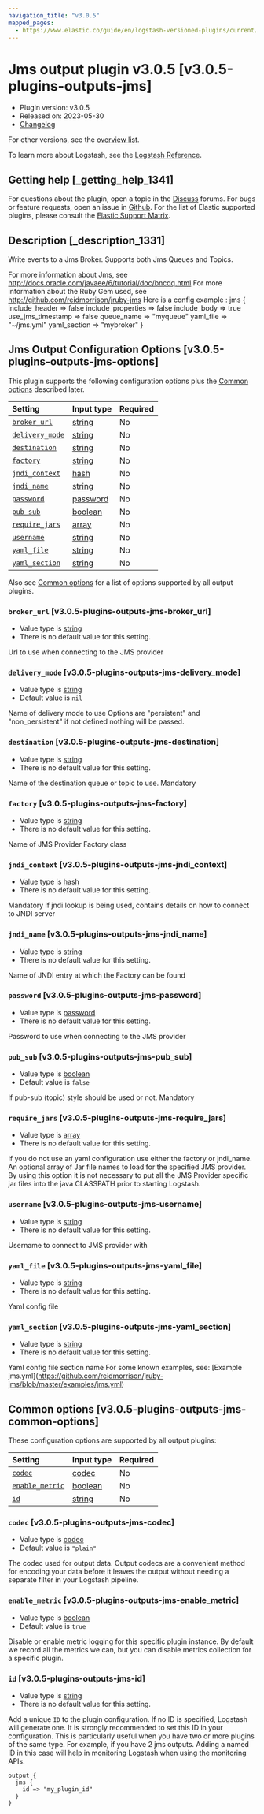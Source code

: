 ```yaml
---
navigation_title: "v3.0.5"
mapped_pages:
  - https://www.elastic.co/guide/en/logstash-versioned-plugins/current/v3.0.5-plugins-outputs-jms.html
---
```


# Jms output plugin v3.0.5 [v3.0.5-plugins-outputs-jms]

* Plugin version: v3.0.5
* Released on: 2023-05-30
* [Changelog](https://github.com/logstash-plugins/logstash-output-jms/blob/v3.0.5/CHANGELOG.md)

For other versions, see the [overview list](output-jms-index.md).

To learn more about Logstash, see the [Logstash Reference](https://www.elastic.co/guide/en/logstash/current/index.html).

## Getting help [_getting_help_1341]

For questions about the plugin, open a topic in the [Discuss](http://discuss.elastic.co) forums. For bugs or feature requests, open an issue in [Github](https://github.com/logstash-plugins/logstash-output-jms). For the list of Elastic supported plugins, please consult the [Elastic Support Matrix](https://www.elastic.co/support/matrix#matrix_logstash_plugins).

## Description [_description_1331]

Write events to a Jms Broker. Supports both Jms Queues and Topics.

For more information about Jms, see <http://docs.oracle.com/javaee/6/tutorial/doc/bncdq.html> For more information about the Ruby Gem used, see <http://github.com/reidmorrison/jruby-jms> Here is a config example : jms { include\_header ⇒ false include\_properties ⇒ false include\_body ⇒ true use\_jms\_timestamp ⇒ false queue\_name ⇒ "myqueue" yaml\_file ⇒ "\~/jms.yml" yaml\_section ⇒ "mybroker" }

## Jms Output Configuration Options [v3.0.5-plugins-outputs-jms-options]

This plugin supports the following configuration options plus the [Common options](v3-0-5-plugins-outputs-jms.md#v3.0.5-plugins-outputs-jms-common-options) described later.

| Setting | Input type | Required |
| :- | :- | :- |
| [`broker_url`](v3-0-5-plugins-outputs-jms.md#v3.0.5-plugins-outputs-jms-broker_url) | [string](/lsr/value-types.md#string) | No |
| [`delivery_mode`](v3-0-5-plugins-outputs-jms.md#v3.0.5-plugins-outputs-jms-delivery_mode) | [string](/lsr/value-types.md#string) | No |
| [`destination`](v3-0-5-plugins-outputs-jms.md#v3.0.5-plugins-outputs-jms-destination) | [string](/lsr/value-types.md#string) | No |
| [`factory`](v3-0-5-plugins-outputs-jms.md#v3.0.5-plugins-outputs-jms-factory) | [string](/lsr/value-types.md#string) | No |
| [`jndi_context`](v3-0-5-plugins-outputs-jms.md#v3.0.5-plugins-outputs-jms-jndi_context) | [hash](/lsr/value-types.md#hash) | No |
| [`jndi_name`](v3-0-5-plugins-outputs-jms.md#v3.0.5-plugins-outputs-jms-jndi_name) | [string](/lsr/value-types.md#string) | No |
| [`password`](v3-0-5-plugins-outputs-jms.md#v3.0.5-plugins-outputs-jms-password) | [password](/lsr/value-types.md#password) | No |
| [`pub_sub`](v3-0-5-plugins-outputs-jms.md#v3.0.5-plugins-outputs-jms-pub_sub) | [boolean](/lsr/value-types.md#boolean) | No |
| [`require_jars`](v3-0-5-plugins-outputs-jms.md#v3.0.5-plugins-outputs-jms-require_jars) | [array](/lsr/value-types.md#array) | No |
| [`username`](v3-0-5-plugins-outputs-jms.md#v3.0.5-plugins-outputs-jms-username) | [string](/lsr/value-types.md#string) | No |
| [`yaml_file`](v3-0-5-plugins-outputs-jms.md#v3.0.5-plugins-outputs-jms-yaml_file) | [string](/lsr/value-types.md#string) | No |
| [`yaml_section`](v3-0-5-plugins-outputs-jms.md#v3.0.5-plugins-outputs-jms-yaml_section) | [string](/lsr/value-types.md#string) | No |

Also see [Common options](v3-0-5-plugins-outputs-jms.md#v3.0.5-plugins-outputs-jms-common-options) for a list of options supported by all output plugins.

### `broker_url` [v3.0.5-plugins-outputs-jms-broker_url]

* Value type is [string](/lsr/value-types.md#string)
* There is no default value for this setting.

Url to use when connecting to the JMS provider

### `delivery_mode` [v3.0.5-plugins-outputs-jms-delivery_mode]

* Value type is [string](/lsr/value-types.md#string)
* Default value is `nil`

Name of delivery mode to use Options are "persistent" and "non\_persistent" if not defined nothing will be passed.

### `destination` [v3.0.5-plugins-outputs-jms-destination]

* Value type is [string](/lsr/value-types.md#string)
* There is no default value for this setting.

Name of the destination queue or topic to use. Mandatory

### `factory` [v3.0.5-plugins-outputs-jms-factory]

* Value type is [string](/lsr/value-types.md#string)
* There is no default value for this setting.

Name of JMS Provider Factory class

### `jndi_context` [v3.0.5-plugins-outputs-jms-jndi_context]

* Value type is [hash](/lsr/value-types.md#hash)
* There is no default value for this setting.

Mandatory if jndi lookup is being used, contains details on how to connect to JNDI server

### `jndi_name` [v3.0.5-plugins-outputs-jms-jndi_name]

* Value type is [string](/lsr/value-types.md#string)
* There is no default value for this setting.

Name of JNDI entry at which the Factory can be found

### `password` [v3.0.5-plugins-outputs-jms-password]

* Value type is [password](/lsr/value-types.md#password)
* There is no default value for this setting.

Password to use when connecting to the JMS provider

### `pub_sub` [v3.0.5-plugins-outputs-jms-pub_sub]

* Value type is [boolean](/lsr/value-types.md#boolean)
* Default value is `false`

If pub-sub (topic) style should be used or not. Mandatory

### `require_jars` [v3.0.5-plugins-outputs-jms-require_jars]

* Value type is [array](/lsr/value-types.md#array)
* There is no default value for this setting.

If you do not use an yaml configuration use either the factory or jndi\_name. An optional array of Jar file names to load for the specified JMS provider. By using this option it is not necessary to put all the JMS Provider specific jar files into the java CLASSPATH prior to starting Logstash.

### `username` [v3.0.5-plugins-outputs-jms-username]

* Value type is [string](/lsr/value-types.md#string)
* There is no default value for this setting.

Username to connect to JMS provider with

### `yaml_file` [v3.0.5-plugins-outputs-jms-yaml_file]

* Value type is [string](/lsr/value-types.md#string)
* There is no default value for this setting.

Yaml config file

### `yaml_section` [v3.0.5-plugins-outputs-jms-yaml_section]

* Value type is [string](/lsr/value-types.md#string)
* There is no default value for this setting.

Yaml config file section name For some known examples, see: \[Example jms.yml]\(<https://github.com/reidmorrison/jruby-jms/blob/master/examples/jms.yml>)

## Common options [v3.0.5-plugins-outputs-jms-common-options]

These configuration options are supported by all output plugins:

| Setting | Input type | Required |
| :- | :- | :- |
| [`codec`](v3-0-5-plugins-outputs-jms.md#v3.0.5-plugins-outputs-jms-codec) | [codec](/lsr/value-types.md#codec) | No |
| [`enable_metric`](v3-0-5-plugins-outputs-jms.md#v3.0.5-plugins-outputs-jms-enable_metric) | [boolean](/lsr/value-types.md#boolean) | No |
| [`id`](v3-0-5-plugins-outputs-jms.md#v3.0.5-plugins-outputs-jms-id) | [string](/lsr/value-types.md#string) | No |

### `codec` [v3.0.5-plugins-outputs-jms-codec]

* Value type is [codec](/lsr/value-types.md#codec)
* Default value is `"plain"`

The codec used for output data. Output codecs are a convenient method for encoding your data before it leaves the output without needing a separate filter in your Logstash pipeline.

### `enable_metric` [v3.0.5-plugins-outputs-jms-enable_metric]

* Value type is [boolean](/lsr/value-types.md#boolean)
* Default value is `true`

Disable or enable metric logging for this specific plugin instance. By default we record all the metrics we can, but you can disable metrics collection for a specific plugin.

### `id` [v3.0.5-plugins-outputs-jms-id]

* Value type is [string](/lsr/value-types.md#string)
* There is no default value for this setting.

Add a unique `ID` to the plugin configuration. If no ID is specified, Logstash will generate one. It is strongly recommended to set this ID in your configuration. This is particularly useful when you have two or more plugins of the same type. For example, if you have 2 jms outputs. Adding a named ID in this case will help in monitoring Logstash when using the monitoring APIs.

```
output {
  jms {
    id => "my_plugin_id"
  }
}
```
